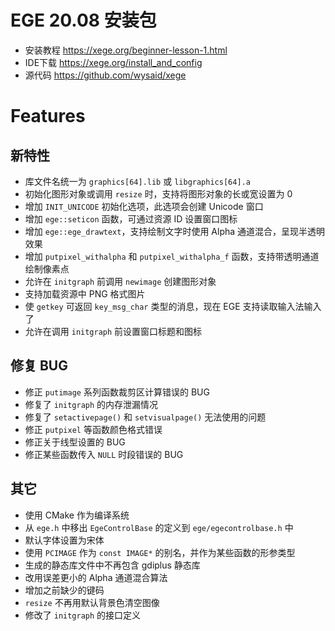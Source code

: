 # EGE 20.08 安装包

- 安装教程 <https://xege.org/beginner-lesson-1.html>
- IDE下载 <https://xege.org/install_and_config>
- 源代码 <https://github.com/wysaid/xege>

# Features

## 新特性

- 库文件名统一为 `graphics[64].lib` 或 `libgraphics[64].a`
- 初始化图形对象或调用 `resize` 时，支持将图形对象的长或宽设置为 0
- 增加 `INIT_UNICODE` 初始化选项，此选项会创建 Unicode 窗口
- 增加 `ege::seticon` 函数，可通过资源 ID 设置窗口图标
- 增加 `ege::ege_drawtext`，支持绘制文字时使用 Alpha 通道混合，呈现半透明效果
- 增加 `putpixel_withalpha` 和 `putpixel_withalpha_f` 函数，支持带透明通道绘制像素点
- 允许在 `initgraph` 前调用 `newimage` 创建图形对象
- 支持加载资源中 PNG 格式图片
- 使 `getkey` 可返回 `key_msg_char` 类型的消息，现在 EGE 支持读取输入法输入了
- 允许在调用 `initgraph` 前设置窗口标题和图标

## 修复 BUG

- 修正 `putimage` 系列函数裁剪区计算错误的 BUG
- 修复了 `initgraph` 的内存泄漏情况
- 修复了 `setactivepage()` 和 `setvisualpage()` 无法使用的问题
- 修正 `putpixel` 等函数颜色格式错误
- 修正关于线型设置的 BUG
- 修正某些函数传入 `NULL` 时段错误的 BUG

## 其它

- 使用 CMake 作为编译系统
- 从 `ege.h` 中移出 `EgeControlBase` 的定义到 `ege/egecontrolbase.h` 中
- 默认字体设置为宋体
- 使用 `PCIMAGE` 作为 `const IMAGE*` 的别名，并作为某些函数的形参类型
- 生成的静态库文件中不再包含 gdiplus 静态库
- 改用误差更小的 Alpha 通道混合算法
- 增加之前缺少的键码
- `resize` 不再用默认背景色清空图像
- 修改了 `initgraph` 的接口定义
